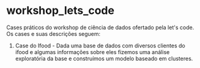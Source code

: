 # workshop_lets_code
Cases práticos do workshop de ciência de dados ofertado pela let's code. Os cases e suas descrições seguem:

1. Case do Ifood - Dada uma base de dados com diversos clientes do ifood e algumas informações sobre eles fizemos uma análise exploratória da base e construímos um modelo baseado em clusteres.
